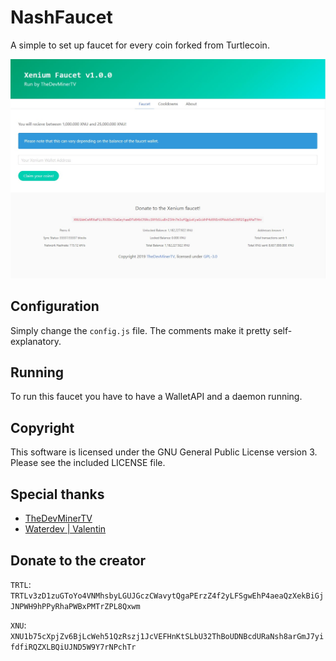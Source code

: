 # NashFaucet

A simple to set up faucet for every coin forked from Turtlecoin.

![Screenshot of the frontend](https://github.com/Nash-Cash/NashFaucet/blob/master/pictures/home.jpg?raw=true)

## Configuration

Simply change the `config.js` file. The comments make it pretty self-explanatory.

## Running

To run this faucet you have to have a WalletAPI and a daemon running.

## Copyright

This software is licensed under the GNU General Public License version 3.
Please see the included LICENSE file.

## Special thanks

* [TheDevMinerTV](https://github.com/TheDevMinerTV)
* [Waterdev | Valentin](https://github.com/UnrealValenting)

## Donate to the creator

`TRTL`: `TRTLv3zD1zuGToYo4VNMhsbyLGUJGczCWavytQgaPErzZ4f2yLFSgwEhP4aeaQzXekBiGjJNPWH9hPPyRhaPWBxPMTrZPL8Qxwm`

`XNU`: `XNU1b75cXpjZv6BjLcWeh51QzRszj1JcVEFHnKtSLbU32ThBoUDNBcdURaNsh8arGmJ7yifdfiRQZXLBQiUJND5W9Y7rNPchTr`
